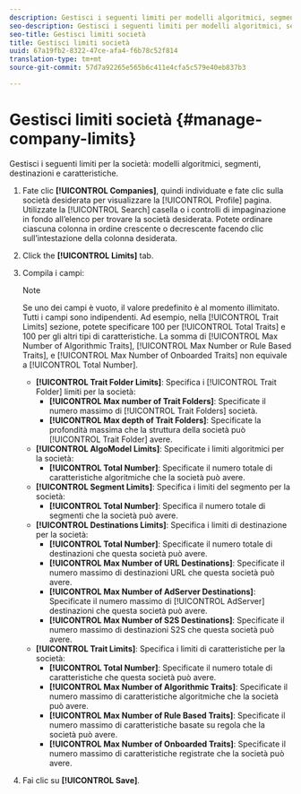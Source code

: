 ```yaml
---
description: Gestisci i seguenti limiti per modelli algoritmici, segmenti, destinazioni e caratteristiche aziendali.
seo-description: Gestisci i seguenti limiti per modelli algoritmici, segmenti, destinazioni e caratteristiche aziendali.
seo-title: Gestisci limiti società
title: Gestisci limiti società
uuid: 67a19fb2-8322-47ce-afa4-f6b78c52f814
translation-type: tm+mt
source-git-commit: 57d7a92265e565b6c411e4cfa5c579e40eb837b3

---
```



# Gestisci limiti società {#manage-company-limits}

Gestisci i seguenti limiti per la società: modelli algoritmici, segmenti, destinazioni e caratteristiche.

<!-- t_company_limits.xml -->

1. Fate clic **[!UICONTROL Companies]**, quindi individuate e fate clic sulla società desiderata per visualizzare la [!UICONTROL Profile] pagina. Utilizzate la [!UICONTROL Search] casella o i controlli di impaginazione in fondo all’elenco per trovare la società desiderata. Potete ordinare ciascuna colonna in ordine crescente o decrescente facendo clic sull’intestazione della colonna desiderata.
1. Click the **[!UICONTROL Limits]** tab.
1. Compila i campi:

   >[!NOTE]
   >
   >Se uno dei campi è vuoto, il valore predefinito è al momento illimitato. Tutti i campi sono indipendenti. Ad esempio, nella [!UICONTROL Trait Limits] sezione, potete specificare 100 per [!UICONTROL Total Traits] e 100 per gli altri tipi di caratteristiche. La somma di [!UICONTROL Max Number of Algorithmic Traits], [!UICONTROL Max Number or Rule Based Traits], e [!UICONTROL Max Number of Onboarded Traits] non equivale a [!UICONTROL Total Number].

   * **[!UICONTROL Trait Folder Limits]**: Specifica i [!UICONTROL Trait Folder] limiti per la società:
      * **[!UICONTROL Max number of Trait Folders]**: Specificate il numero massimo di [!UICONTROL Trait Folders] società.
      * **[!UICONTROL Max depth of Trait Folders]**: Specificate la profondità massima che la struttura della società può [!UICONTROL Trait Folder] avere.
   * **[!UICONTROL AlgoModel Limits]**: Specificate i limiti algoritmici per la società:
      * **[!UICONTROL Total Number]**: Specificate il numero totale di caratteristiche algoritmiche che la società può avere.
   * **[!UICONTROL Segment Limits]**: Specifica i limiti del segmento per la società:
      * **[!UICONTROL Total Number]**: Specifica il numero totale di segmenti che la società può avere.
   * **[!UICONTROL Destinations Limits]**: Specifica i limiti di destinazione per la società:
      * **[!UICONTROL Total Number]**: Specificate il numero totale di destinazioni che questa società può avere.
      * **[!UICONTROL Max Number of URL Destinations]**: Specificate il numero massimo di destinazioni URL che questa società può avere.
      * **[!UICONTROL Max Number of AdServer Destinations]**: Specificate il numero massimo di [!UICONTROL AdServer] destinazioni che questa società può avere.
      * **[!UICONTROL Max Number of S2S Destinations]**: Specificate il numero massimo di destinazioni S2S che questa società può avere.
   * **[!UICONTROL Trait Limits]**: Specifica i limiti di caratteristiche per la società:
      * **[!UICONTROL Total Number]**: Specificate il numero totale di caratteristiche che questa società può avere.
      * **[!UICONTROL Max Number of Algorithmic Traits]**: Specificate il numero massimo di caratteristiche algoritmiche che la società può avere.
      * **[!UICONTROL Max Number of Rule Based Traits]**: Specificate il numero massimo di caratteristiche basate su regola che la società può avere.
      * **[!UICONTROL Max Number of Onboarded Traits]**: Specificate il numero massimo di caratteristiche registrate che la società può avere.
1. Fai clic su **[!UICONTROL Save]**.
